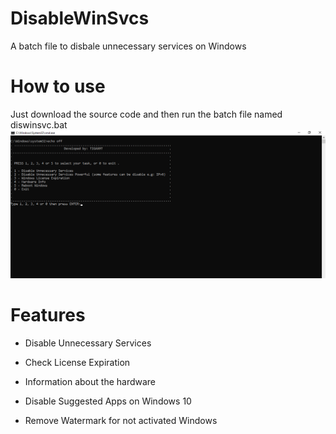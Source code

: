 # DisableWinSvcs
A batch file to disbale unnecessary services on Windows

# How to use
Just download the source code and then run the batch file named diswinsvc.bat
![Alt Text](https://github.com/TigaxMT/DisableWinSvcs/blob/master/img.png)

# Features

* Disable Unnecessary Services

* Check License Expiration

* Information about the hardware

* Disable Suggested Apps on Windows 10

* Remove Watermark for not activated Windows
